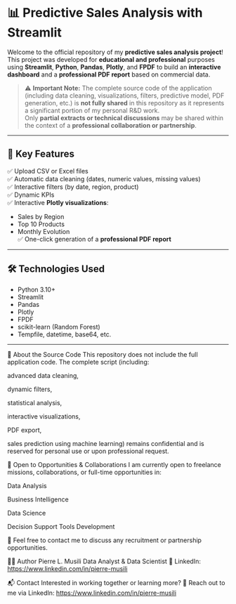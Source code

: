 # 📊 Predictive Sales Analysis with Streamlit

Welcome to the official repository of my **predictive sales analysis project**!  
This project was developed for **educational and professional** purposes using **Streamlit**, **Python**, **Pandas**, **Plotly**, and **FPDF** to build an **interactive dashboard** and a **professional PDF report** based on commercial data.

> ⚠️ **Important Note:** The complete source code of the application (including data cleaning, visualizations, filters, predictive model, PDF generation, etc.) is **not fully shared** in this repository as it represents a significant portion of my personal R&D work.  
> Only **partial extracts or technical discussions** may be shared within the context of a **professional collaboration or partnership**.

---

## 🚀 Key Features

✅ Upload CSV or Excel files  
✅ Automatic data cleaning (dates, numeric values, missing values)  
✅ Interactive filters (by date, region, product)  
✅ Dynamic KPIs  
✅ Interactive **Plotly visualizations**:
- Sales by Region
- Top 10 Products
- Monthly Evolution  
✅ One-click generation of a **professional PDF report**

---

## 🛠️ Technologies Used

- Python 3.10+
- Streamlit
- Pandas
- Plotly
- FPDF
- scikit-learn (Random Forest)
- Tempfile, datetime, base64, etc.

---

🔐 About the Source Code
This repository does not include the full application code.
The complete script (including:

advanced data cleaning,

dynamic filters,

statistical analysis,

interactive visualizations,

PDF export,

sales prediction using machine learning)
remains confidential and is reserved for personal use or upon professional request.

🤝 Open to Opportunities & Collaborations
I am currently open to freelance missions, collaborations, or full-time opportunities in:

Data Analysis

Business Intelligence

Data Science

Decision Support Tools Development

📩 Feel free to contact me to discuss any recruitment or partnership opportunities.

👨‍💼 Author
Pierre L. Musili
Data Analyst & Data Scientist
🔗 LinkedIn: https://www.linkedin.com/in/pierre-musili

📬 Contact
Interested in working together or learning more?
📧 Reach out to me via LinkedIn: https://www.linkedin.com/in/pierre-musili
